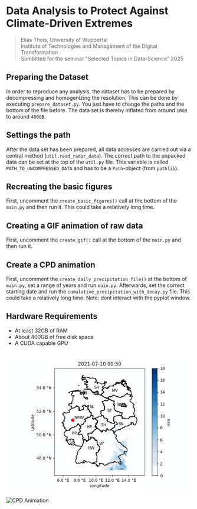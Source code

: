 
# Data Analysis to Protect Against Climate-Driven Extremes

>Elias Theis, University of Wuppertal<br>
>Institute of Technologies and Management of the Digital Transformation<br>
>Sumbitted for the seminar "Selected Topics in Data-Science" 2025

## Preparing the Dataset
In order to reproduce any analysis, the dataset has to be prepared by decompressing and homogenizing the resolution. This can be done by executing `prepare_dataset.py`. You just have to change the paths and the bottom of the file before. The data set is thereby inflated from around `10GB` to around `400GB`.

## Settings the path
After the data set has been prepared, all data accesses are carried out via a central method (`util.read_radar_data`). The correct path to the unpacked data can be set at the top of the `util.py` file. This variable is called `PATH_TO_UNCOMPRESSED_DATA` and has to be a `Path`-object (from `pathlib`).

## Recreating the basic figures
First, uncomment the `create_basic_figures()` call at the bottom of the `main.py` and then run it. This could take a relatively long time.

## Creating a GIF animation of raw data
First, uncomment the `create_gif()` call at the bottom of the `main.py` and then run it.

## Create a CPD animation
First, uncomment the `create_daily_precipitation_file()` at the bottom of `main.py`, set a range of years and run `main.py`. Afterwards, set the correct starting date and run the `cumulative_precipitation_with_decay.py` file. This could take a relatively long time. Note: dont interact with the pyplot window.


## Hardware Requirements
- At least 32GB of RAM
- About 400GB of free disk space
- A CUDA capable GPU

![Radar Animation](results/radar_data.gif)

![CPD Animation](CPD.gif)